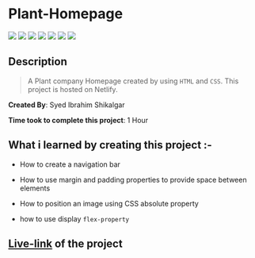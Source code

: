 # Plant-Homepage

![](https://img.shields.io/badge/-HTML-orange)
![](https://img.shields.io/badge/-CSS-green)
![](https://img.shields.io/badge/-SVG-yellowgreen)
![](https://img.shields.io/badge/-MARGIN-lightblue)
![](https://img.shields.io/badge/-FLEX-red)
![](https://img.shields.io/badge/-Padding-blue)
![](https://img.shields.io/badge/-NETLIFY-yellow)

## Description

>A Plant company Homepage created by using `HTML` and `CSS`. This project is hosted on Netlify.

**Created By**: Syed Ibrahim Shikalgar

**Time took to complete this project**: 1 Hour

## What i learned by creating this project :-

- How to create a navigation bar

- How to use margin and padding properties to provide space between elements

- How to position an image using CSS absolute property

- how to use display `flex-property`

## [Live-link]() of the project